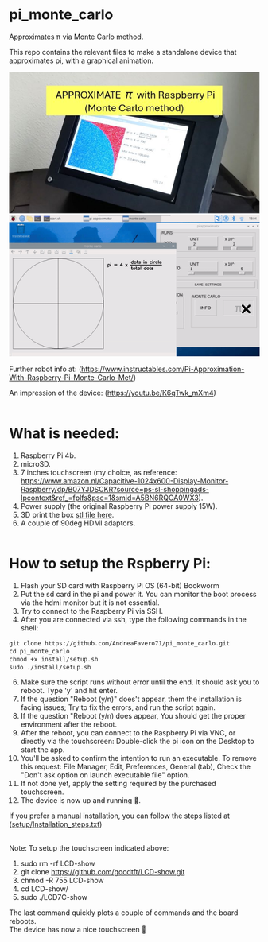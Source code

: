 # pi_monte_carlo


Approximates π via Monte Carlo method.

This repo contains the relevant files to make a standalone device that approximates pi, with a graphical animation.

![title image](https://github.com/AndreaFavero71/pi_monte_carlo/blob/main/pi_monte_carlo/images/title.jpg)
![title image](https://github.com/AndreaFavero71/pi_monte_carlo/blob/main/images/pi_monte_carlo.gif)

Further robot info at: (https://www.instructables.com/Pi-Approximation-With-Raspberry-Pi-Monte-Carlo-Met/)

An impression of the device: (https://youtu.be/K6qTwk_mXm4)
<br /><br />

# What is needed:
1. Raspberry Pi 4b.
2. microSD.
3. 7 inches touchscreen (my choice, as reference: https://www.amazon.nl/Capacitive-1024x600-Display-Monitor-Raspberry/dp/B07YJDSCKR?source=ps-sl-shoppingads-lpcontext&ref_=fplfs&psc=1&smid=A5BN6RQOA0WX3).
4. Power supply (the original Raspberry Pi power supply 15W).
5. 3D print the box [stl file here](pi_monte_carlo/stl_files).
6. A couple of 90deg HDMI adaptors.
<br /><br />


# How to setup the Rspberry Pi:
1. Flash your SD card with Raspberry Pi OS (64-bit) Bookworm
2. Put the sd card in the pi and power it. You can monitor the boot process via the hdmi monitor but it is not essential. 
3. Try to connect to the Raspberry Pi via SSH.
5. After you are connected via ssh, type the following commands in the shell:

```
git clone https://github.com/AndreaFavero71/pi_monte_carlo.git
cd pi_monte_carlo
chmod +x install/setup.sh
sudo ./install/setup.sh
```

6. Make sure the script runs without error until the end. It should ask you to reboot. Type 'y' and hit enter.
7. If the question "Reboot (y/n)" does't appear, them the installation is facing issues; Try to fix the errors, and run the script again.
8. If the question "Reboot (y/n) does appear, You should get the proper environment after the reboot.
9. After the reboot, you can connect to the Raspberry Pi via VNC, or directly via the touchscreen: Double-click the pi icon on the Desktop to start the app.
10. You'll be asked to confirm the intention to run an executable. To remove this request: File Manager, Edit, Preferences, General (tab), Check the "Don't ask option on launch executable file" option.
11. If not done yet, apply the setting required by the purchased touchscreen.
12. The device is now up and running 🙂.

    
If you prefer a manual installation, you can follow the steps listed at ([setup/Installation_steps.txt](https://github.com/AndreaFavero71/pi_monte_carlo/blob/main/install/Installation_steps.txt)) <br /><br />

Note:
To setup the touchscreen indicated above:
1. sudo rm -rf LCD-show
2. git clone https://github.com/goodtft/LCD-show.git
3. chmod -R 755 LCD-show
4. cd LCD-show/
5. sudo ./LCD7C-show <br />

The last command quickly plots a couple of commands and the board reboots. <br />
The device has now a nice touchscreen 🙂 
